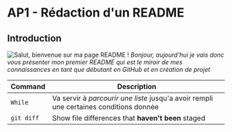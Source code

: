 # AP1 -  Rédaction d'un README
## Introduction 
![Salut, bienvenue sur ma page README !](https://ih1.redbubble.net/image.1397640580.9061/poster,840x830,f8f8f8-pad,1000x1000,f8f8f8.jpg)
*Bonjour, aujourd'hui je vais donc vous présenter mon premier README qui est le miroir de mes connaissances en tant que débutant en GitHub et en création de projet*

| Command | Description |
| --- | --- |
| `While` | Va servir à *parcourir une liste* jusqu'a avoir rempli une certaines conditions donnée |
| `git diff` | Show file differences that **haven't been** staged |
